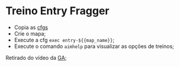 # Treino Entry Fragger

- Copia as [cfgs](./cfgs)
- Crie o mapa;
- Execute a cfg ```exec entry-${{map_name}}```;
- Execute o comando ```aimhelp``` para visualizar as opções de treinos;

Retirado do vídeo da [GA](https://youtu.be/Zdl8OYQMBSo);
